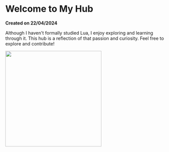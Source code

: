 # Welcome to My Hub

**Created on 22/04/2024**

Although I haven't formally studied Lua, I enjoy exploring and learning through it.
This hub is a reflection of that passion and curiosity. Feel free to explore and contribute!

<img src="https://cdn.discordapp.com/attachments/1141667359799656504/1297969700353081374/meow.png?ex=6717dbfb&is=67168a7b&hm=21d3a5a7021b342d5038e6466aee937e092ff8c987f0e0fc94a2fb0a039a05c7&" width="300"/>
